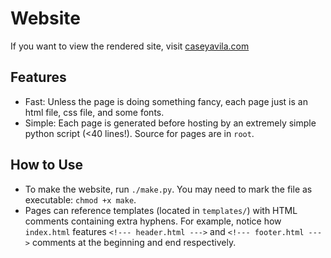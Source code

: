 # Website
If you want to view the rendered site, visit [caseyavila.com](https://caseyavila.com/)

## Features
- Fast: Unless the page is doing something fancy, each page just is an html
  file, css file, and some fonts.
- Simple: Each page is generated before hosting by an extremely simple python
  script (<40 lines!). Source for pages are in `root`.

## How to Use
- To make the website, run `./make.py`. You may need to mark the file as
  executable: `chmod +x make`.
- Pages can reference templates (located in `templates/`) with HTML comments
  containing extra hyphens. For example, notice how `index.html` features
  `<!--- header.html --->` and `<!--- footer.html --->` comments at the
  beginning and end respectively.
